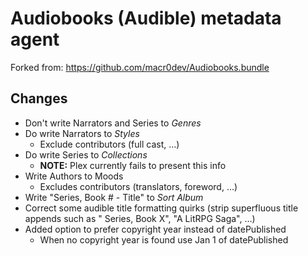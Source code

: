 # Audiobooks (Audible) metadata agent
Forked from: https://github.com/macr0dev/Audiobooks.bundle

## Changes
* Don't write Narrators and Series to *Genres*
* Do write Narrators to *Styles*
  * Exclude contributors (full cast, …)
* Do write Series to *Collections*
  * **NOTE:** Plex currently fails to present this info
* Write Authors to Moods
  * Excludes contributors (translators, foreword, …)
* Write "Series, Book # - Title" to *Sort Album*
* Correct some audible title formatting quirks (strip superfluous title appends such as " Series, Book X", "A LitRPG Saga", …)
* Added option to prefer copyright year instead of datePublished
  * When no copyright year is found use Jan 1 of datePublished
